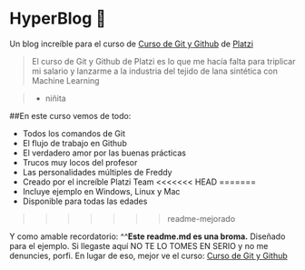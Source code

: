 # HyperBlog 💚
Un blog increíble para el curso de [Curso de Git y Github](http://platzi.com/cursos/git-github/ "Curso de Git y Github") de [Platzi](http://platzi.com)
>El curso de Git y Github de Platzi es lo que me hacía falta para triplicar mi salario y lanzarme a la industria del tejido de lana sintética con Machine Learning

> - niñita

##En este curso vemos de todo:
* Todos los comandos de Git
* El flujo de trabajo en Github
* El verdadero amor por las buenas prácticas
* Trucos muy locos del profesor
* Las personalidades múltiples de Freddy
* Creado por el increíble Platzi Team
<<<<<<< HEAD
=======
* Incluye ejemplo en Windows, Linux y Mac
* Disponible para todas las edades
>>>>>>> readme-mejorado

Y como amable recordatorio: ^^**Este readme.md es una broma.** Diseñado 
para el ejemplo. Si llegaste aquí NO TE LO TOMES EN SERIO y no me denuncies, porfi.
En lugar de eso, mejor ve el curso: [Curso de Git y Github](http://platzi.com/cursos/git-github/ "Curso de Git y Github")